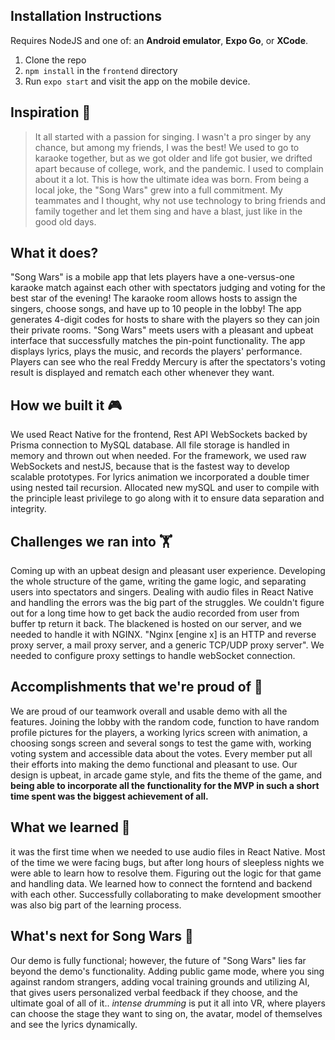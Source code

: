 



## Installation Instructions

Requires NodeJS and one of: an **Android emulator**, **Expo Go**, or **XCode**.

1. Clone the repo
2. `npm install` in the `frontend` directory
3. Run `expo start` and visit the app on the mobile device.

## Inspiration 🎤

> It all started with a passion for singing. I wasn't a pro singer by any chance, but among my friends, I was the best! We used to go to karaoke together, but as we got older and life got busier, we drifted apart because of college, work, and the pandemic. I used to complain about it a lot. This is how the ultimate idea was born. From being a local joke, the "Song Wars" grew into a full commitment. My teammates and I thought, why not use technology to bring friends and family together and let them sing and have a blast, just like in the good old days.

## What it does?

"Song Wars" is a mobile app that lets players have a one-versus-one karaoke match against each other with spectators judging and voting for the best star of the evening! The karaoke room allows hosts to assign the singers, choose songs, and have up to 10 people in the lobby! The app generates 4-digit codes for hosts to share with the players so they can join their private rooms. "Song Wars" meets users with a pleasant and upbeat interface that successfully matches the pin-point functionality. The app displays lyrics, plays the music, and records the players' performance. Players can see who the real Freddy Mercury is after the spectators's voting result is displayed and rematch each other whenever they want.

## How we built it 🎮

We used React Native for the frontend, Rest API WebSockets backed by Prisma connection to MySQL database. All file storage is handled in memory and thrown out when needed. For the framework, we used raw WebSockets and nestJS, because that is the fastest way to develop scalable prototypes. For lyrics animation we incorporated a double timer using nested tail recursion. Allocated new mySQL and user to compile with the principle least privilege to go along with it to ensure data separation and integrity.

## Challenges we ran into 🏋️

Coming up with an upbeat design and pleasant user experience. Developing the whole structure of the game, writing the game logic, and separating users into spectators and singers. Dealing with audio files in React Native and handling the errors was the big part of the struggles. We couldn't figure out for a long time how to get back the audio recorded from user from buffer tp return it back. The blackened is hosted on our server, and we needed to handle it with NGINX. "Nginx [engine x] is an HTTP and reverse proxy server, a mail proxy server, and a generic TCP/UDP proxy server". We needed to configure proxy settings to handle webSocket connection.

## Accomplishments that we're proud of 🏅

We are proud of our teamwork overall and usable demo with all the features. Joining the lobby with the random code, function to have random profile pictures for the players, a working lyrics screen with animation, a choosing songs screen and several songs to test the game with, working voting system and accessible data about the votes. Every member put all their efforts into making the demo functional and pleasant to use. Our design is upbeat, in arcade game style, and fits the theme of the game, and **being able to incorporate all the functionality for the MVP in such a short time spent was the biggest achievement of all.**

## What we learned 📕

it was the first time when we needed to use audio files in React Native. Most of the time we were facing bugs, but after long hours of sleepless nights we were able to learn how to resolve them. Figuring out the logic for that game and handling data. We learned how to connect the forntend and backend with each other. Successfully collaborating to make development smoother was also big part of the learning process.

## What's next for Song Wars 🌠

Our demo is fully functional; however, the future of "Song Wars" lies far beyond the demo's functionality. Adding public game mode, where you sing against random strangers, adding vocal training grounds and utilizing AI, that gives users personalized verbal feedback if they choose, and the ultimate goal of all of it.. _intense drumming_ is put it all into VR, where players can choose the stage they want to sing on, the avatar, model of themselves and see the lyrics dynamically.

